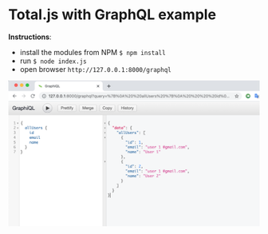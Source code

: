 # Total.js with GraphQL example



__Instructions__:

- install the modules from NPM `$ npm install`
- run `$ node index.js`
- open browser `http://127.0.0.1:8000/graphql`


![GraphiQL](public/images/graphiql.png)
